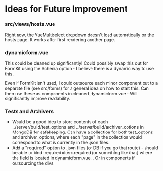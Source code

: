 # Ideas for Future Improvement

### src/views/hosts.vue
Right now, the VueMultiselect dropdown doesn't load automatically on the hosts page. It works after first rendering another page. 


### dynamicform.vue
This could be cleaned up significantly! Could possibly swap this out for FormKit using the Schema option - I believe there is a dynamic way to use this. 

Even if FormKit isn't used, I could outsource each minor component out to a separate file (see src/forms) for a general idea on how to start this. Can then use these as components in cleaned_dynamicform.vue - Will significantly improve readability.

### Tests and Archivers

* Would be a good idea to store contents of each ../server/build/test_options and ../server/build/archiver_options in MongoDB for safekeeping. Can have a collection for both test_options and archiver_options, where each "page" in the collection would correspond to what is currently in the .json files.
* Add a "required" option to .json files (or DB if you go that route) - should be able to bind :required=item.required (or something like that) where the field is located in dynamicform.vue... Or in components if outsourcing the divs!

